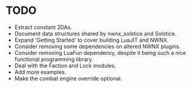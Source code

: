 # TODO

* Extract constant 2DAs.
* Document data structures shared by nwnx_solstice and Solstice.
* Expand 'Getting Started' to cover building LuaJIT and NWNX.
* Consider removing some dependencies on altered NWNX plugins.
* Consider removing LuaFun dependency, despite it being such a nice
  functional programming library.
* Deal with the Faction and Lock modules.
* Add more examples.
* Make the combat engine override optional.
